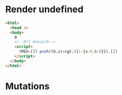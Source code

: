 # Render undefined
```html
<html>
  <head />
  <body>
    0
    <!--M*1 #text/0-->
    <script>
      (M$h=[]).push((b,s)=&gt;({1:{a:0,b:0}}),[])
    </script>
  </body>
</html>
```

# Mutations
```

```